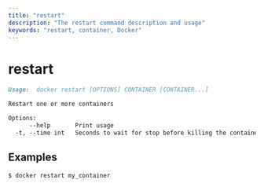 ```yaml
---
title: "restart"
description: "The restart command description and usage"
keywords: "restart, container, Docker"
---
```


<!-- This file is maintained within the docker/cli GitHub
     repository at https://github.com/yuyangjack/dockercli/. Make all
     pull requests against that repo. If you see this file in
     another repository, consider it read-only there, as it will
     periodically be overwritten by the definitive file. Pull
     requests which include edits to this file in other repositories
     will be rejected.
-->

# restart

```markdown
Usage:  docker restart [OPTIONS] CONTAINER [CONTAINER...]

Restart one or more containers

Options:
      --help       Print usage
  -t, --time int   Seconds to wait for stop before killing the container (default 10)
```

## Examples

```bash
$ docker restart my_container
```

